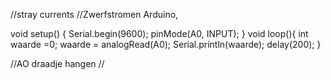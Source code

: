 //stray currents
//Zwerfstromen Arduino, 

void setup() {
  Serial.begin(9600);
  pinMode(A0, INPUT);
}
void loop(){
int waarde =0; 
waarde = analogRead(A0);
Serial.println(waarde);
  delay(200);
  }

//AO draadje hangen //
